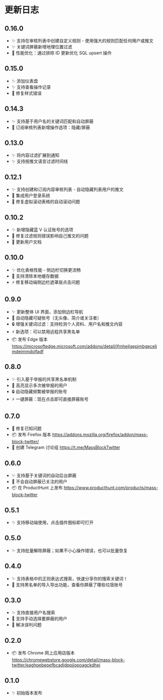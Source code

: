 # 更新日志

## 0.16.0

- ✨ 支持在审核列表中创建自定义规则 - 使用强大的规则匹配任何用户或推文
- ✨ 关键词屏蔽新增地理位置过滤
- 🚀 性能优化：通过排除 ID 更新优化 SQL upsert 操作

## 0.15.0

- ✨ 添加仪表盘
- ✨ 支持查看操作记录
- 🐛 修复样式错误

## 0.14.3

- ✨ 支持基于用户名的关键词匹配和自动屏蔽
- 🎯 订阅审核列表新增操作选项：隐藏/屏蔽

## 0.13.0

- ✨ 将内容过滤扩展到通知
- ✨ 支持按推文语言过滤时间线

## 0.12.1

- ✨ 支持创建和订阅内容审核列表 - 自动隐藏列表用户的推文
- 🎯 集成用户登录系统
- 🐛 修复虚拟滚动表格的自动滚动问题

## 0.10.2

- ✨ 新增隐藏蓝 V 认证账号的选项
- 🐛 修复过滤规则错误影响自己推文的问题
- 📝 更新用户文档

## 0.10.0

- ✨ 优化表格性能 - 侧边栏切换更流畅
- 🎯 支持清除本地缓存数据
- ⚡️ 修复移动端侧边栏遮罩层点击问题

## 0.9.0

- ✨ 更新整体 UI 界面，添加侧边栏导航
- 🎯 自动隐藏可疑账号（无头像、简介或关注者）
- 🔒 增强关键词过滤：支持检测个人资料、用户名和推文内容
- ⚡️ 新选项：可以禁用远程共享黑名单
- 📦 发布 Edge 版本 <https://microsoftedge.microsoft.com/addons/detail/jfmhejlgepjmbgeceljmdeimmdolfadf>

## 0.8.0

- ✨ 引入基于举报的共享黑名单机制
- 🎯 高亮显示多次被举报的用户
- 🔒 自动隐藏频繁被举报的账号
- ⚡️ 一键屏蔽：现在点击即可直接屏蔽账号

## 0.7.0

- 🐛 修复已知问题
- 📦 发布 Firefox 版本 <https://addons.mozilla.org/firefox/addon/mass-block-twitter/>
- 💬 创建 Telegram 讨论组 <https://t.me/MassBlockTwitter>

## 0.6.0

- ✨ 支持基于关键词的自动后台屏蔽
- 🐛 不会自动屏蔽已关注的用户
- 📦 在 ProductHunt 上发布 <https://www.producthunt.com/products/mass-block-twitter>

## 0.5.1

- ✨ 支持移动端使用，点击插件图标即可打开

## 0.5.0

- ✨ 支持批量解除屏蔽；如果不小心操作错误，也可以批量恢复

## 0.4.0

- ✨ 支持表格中的正则表达式搜索，快速分享你的搜索关键词！
- 🎯 支持黑名单的导入导出功能，查看你屏蔽了哪些垃圾账号

## 0.3.0

- ✨ 支持直接用户名搜索
- 🎯 支持手动选择要屏蔽的用户
- 🔄 解决误判问题

## 0.2.0

- 📦 发布 Chrome 网上应用店版本 <https://chromewebstore.google.com/detail/mass-block-twitter/eaghpebepefbcadjdppjjopoagckdhej>

## 0.1.0

- ✨ 初始版本发布
